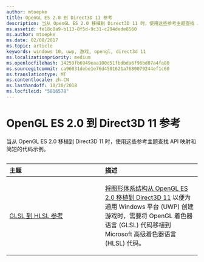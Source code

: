 ```yaml
---
author: mtoepke
title: OpenGL ES 2.0 到 Direct3D 11 参考
description: 当从 OpenGL ES 2.0 移植到 Direct3D 11 时，使用这些参考主题查找 API 映射和简短的代码示例。
ms.assetid: fe18c8a9-b113-8f5d-9c31-c294dede8560
ms.author: mtoepke
ms.date: 02/08/2017
ms.topic: article
keywords: windows 10, uwp, 游戏, opengl, direct3d 11
ms.localizationpriority: medium
ms.openlocfilehash: 14259fb6949eaa100d51fbdbda6f96bd07a4fa80
ms.sourcegitcommit: ca96031debe1e76d4501621a7680079244ef1c60
ms.translationtype: MT
ms.contentlocale: zh-CN
ms.lasthandoff: 10/30/2018
ms.locfileid: "5816578"
---
```

# <a name="opengl-es-20-to-direct3d-11-reference"></a>OpenGL ES 2.0 到 Direct3D 11 参考



当从 OpenGL ES 2.0 移植到 Direct3D 11 时，使用这些参考主题查找 API 映射和简短的代码示例。
## 
<table>
<colgroup>
<col width="50%" />
<col width="50%" />
</colgroup>
<thead>
<tr class="header">
<th align="left">主题</th>
<th align="left">描述</th>
</tr>
</thead>
<tbody>
<tr class="odd">
<td align="left"><p><a href="glsl-to-hlsl-reference.md">GLSL 到 HLSL 参考</a></p></td>
<td align="left"><p><a href="port-from-opengl-es-2-0-to-directx-11-1.md">将图形体系结构从 OpenGL ES 2.0 移植到 Direct3D 11</a> 以便为通用 Windows 平台 (UWP) 创建游戏时，需要将 OpenGL 着色器语言 (GLSL) 代码移植到 Microsoft 高级着色器语言 (HLSL) 代码。</p></td>
</tr>
</tbody>
</table>

 

 

 




